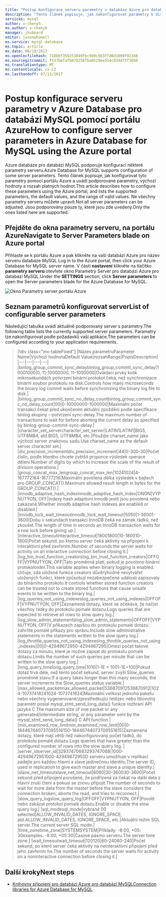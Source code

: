 ```yaml
---
title: "Postup konfigurace serveru parametry v databáze Azure pro databázi MySQL | Microsoft Docs"
description: "Tento článek popisuje, jak nakonfigurovat parametry k dispozici serveru v Azure Database pro databázi MySQL pomocí portálu Azure."
services: mysql
author: v-chenyh
ms.author: v-chenyh
manager: jhubbard
editor: jasonwhowell
ms.service: mysql-database
ms.topic: article
ms.date: 06/19/2017
ms.openlocfilehash: 718bbf359253849fbc989c563ffd6d1099f92348
ms.sourcegitcommit: f537befafb079256fba0529ee554c034d73f36b0
ms.translationtype: MT
ms.contentlocale: cs-CZ
ms.lasthandoff: 07/11/2017
---
```

# <a name="how-to-configure-server-parameters-in-azure-database-for-mysql-using-the-azure-portal"></a><span data-ttu-id="efe7d-103">Postup konfigurace serveru parametry v Azure Database pro databázi MySQL pomocí portálu Azure</span><span class="sxs-lookup"><span data-stu-id="efe7d-103">How to configure server parameters in Azure Database for MySQL using the Azure portal</span></span>

<span data-ttu-id="efe7d-104">Azure databáze pro databázi MySQL podporuje konfiguraci některé parametry serveru.</span><span class="sxs-lookup"><span data-stu-id="efe7d-104">Azure Database for MySQL supports configuration of some server parameters.</span></span> <span data-ttu-id="efe7d-105">Tento článek popisuje, jak konfigurovat tyto parametry pomocí portálu Azure a uvádí podporované parametry, výchozí hodnoty a rozsah platných hodnot.</span><span class="sxs-lookup"><span data-stu-id="efe7d-105">This article describes how to configure these parameters using the Azure portal, and lists the supported parameters, the default values, and the range of valid values.</span></span> <span data-ttu-id="efe7d-106">Ne všechny parametry serveru můžete upravit.</span><span class="sxs-lookup"><span data-stu-id="efe7d-106">Not all server parameters can be adjusted.</span></span> <span data-ttu-id="efe7d-107">Jsou podporovány pouze ty, které jsou zde uvedeny.</span><span class="sxs-lookup"><span data-stu-id="efe7d-107">Only the ones listed here are supported.</span></span>

## <a name="navigate-to-server-parameters-blade-on-azure-portal"></a><span data-ttu-id="efe7d-108">Přejděte do okna parametry serveru, na portálu Azure</span><span class="sxs-lookup"><span data-stu-id="efe7d-108">Navigate to Server Parameters blade on Azure portal</span></span>

<span data-ttu-id="efe7d-109">Přihlaste se k portálu Azure a pak klikněte na vaší databázi Azure pro název serveru databáze MySQL.</span><span class="sxs-lookup"><span data-stu-id="efe7d-109">Log in to the Azure portal, then click your Azure Database for MySQL server name.</span></span> <span data-ttu-id="efe7d-110">V části **nastavení** klikněte na tlačítko **parametry serveru** otevřete okno Parametry Server pro databázi Azure pro databázi MySQL.</span><span class="sxs-lookup"><span data-stu-id="efe7d-110">Under the **SETTINGS** section, click **Server parameters** to open the Server parameters blade for the Azure Database for MySQL.</span></span>

![Okno Parametry server portálu Azure](./media/howto-server-parameters/auzre-portal-server-parameters.png)

## <a name="list-of-configurable-server-parameters"></a><span data-ttu-id="efe7d-112">Seznam parametrů konfigurovat server</span><span class="sxs-lookup"><span data-stu-id="efe7d-112">List of configurable server parameters</span></span>

<span data-ttu-id="efe7d-113">Následující tabulka uvádí aktuálně podporovaný server s parametry.</span><span class="sxs-lookup"><span data-stu-id="efe7d-113">The following table lists the currently supported server parameters.</span></span> <span data-ttu-id="efe7d-114">Parametry lze nakonfigurovat podle požadavků vaší aplikace.</span><span class="sxs-lookup"><span data-stu-id="efe7d-114">The parameters can be configured according to your application requirements.</span></span>

> [!div class="mx-tableFixed"]
|<span data-ttu-id="efe7d-115">Název parametru</span><span class="sxs-lookup"><span data-stu-id="efe7d-115">Parameter Name</span></span>|<span data-ttu-id="efe7d-116">Výchozí hodnota</span><span class="sxs-lookup"><span data-stu-id="efe7d-116">Default Value</span></span>|<span data-ttu-id="efe7d-117">rozsah</span><span class="sxs-lookup"><span data-stu-id="efe7d-117">Range</span></span>|<span data-ttu-id="efe7d-118">Popis</span><span class="sxs-lookup"><span data-stu-id="efe7d-118">Description</span></span>|
|---|---|---|---|
|<span data-ttu-id="efe7d-119">binlog_group_commit_sync_delay</span><span class="sxs-lookup"><span data-stu-id="efe7d-119">binlog_group_commit_sync_delay</span></span>|<span data-ttu-id="efe7d-120">1000</span><span class="sxs-lookup"><span data-stu-id="efe7d-120">1000</span></span>|<span data-ttu-id="efe7d-121">0, 11-1000000</span><span class="sxs-lookup"><span data-stu-id="efe7d-121">0, 11-1000000</span></span>|<span data-ttu-id="efe7d-122">Ovládací prvky kolik mikrosekundách potvrzení binární protokol čeká, než synchronizace binární soubor protokolu na disk.</span><span class="sxs-lookup"><span data-stu-id="efe7d-122">Controls how many microseconds the binary log commit waits before synchronizing the binary log file to disk.</span></span>|
|<span data-ttu-id="efe7d-123">binlog_group_commit_sync_no_delay_count</span><span class="sxs-lookup"><span data-stu-id="efe7d-123">binlog_group_commit_sync_no_delay_count</span></span>|<span data-ttu-id="efe7d-124">0</span><span class="sxs-lookup"><span data-stu-id="efe7d-124">0</span></span>|<span data-ttu-id="efe7d-125">0-1000000</span><span class="sxs-lookup"><span data-stu-id="efe7d-125">0-1000000</span></span>|<span data-ttu-id="efe7d-126">Maximální počet transakcí čekat před ukončením aktuální zpoždění podle specifikace binlog skupiny – potvrzení sync-delay.</span><span class="sxs-lookup"><span data-stu-id="efe7d-126">The maximum number of transactions to wait for before aborting the current delay as specified by binlog-group-commit-sync-delay.</span></span>|
|<span data-ttu-id="efe7d-127">character_set_server</span><span class="sxs-lookup"><span data-stu-id="efe7d-127">character_set_server</span></span>|<span data-ttu-id="efe7d-128">LATIN1</span><span class="sxs-lookup"><span data-stu-id="efe7d-128">LATIN1</span></span>|<span data-ttu-id="efe7d-129">BIG5, UTF8MB4, atd.</span><span class="sxs-lookup"><span data-stu-id="efe7d-129">BIG5, UTF8MB4, etc.</span></span>|<span data-ttu-id="efe7d-130">Použijte charset_name jako výchozí server znakovou sadu.</span><span class="sxs-lookup"><span data-stu-id="efe7d-130">Use charset_name as the default server character set.</span></span>|
|<span data-ttu-id="efe7d-131">div_precision_increment</span><span class="sxs-lookup"><span data-stu-id="efe7d-131">div_precision_increment</span></span>|<span data-ttu-id="efe7d-132">4</span><span class="sxs-lookup"><span data-stu-id="efe7d-132">4</span></span>|<span data-ttu-id="efe7d-133">0-30</span><span class="sxs-lookup"><span data-stu-id="efe7d-133">0-30</span></span>|<span data-ttu-id="efe7d-134">Počet číslic, podle kterého chcete zvětšit proporce výsledek operace dělení.</span><span class="sxs-lookup"><span data-stu-id="efe7d-134">Number of digits by which to increase the scale of the result of division operations.</span></span>|
|<span data-ttu-id="efe7d-135">group_concat_max_len</span><span class="sxs-lookup"><span data-stu-id="efe7d-135">group_concat_max_len</span></span>|<span data-ttu-id="efe7d-136">1024</span><span class="sxs-lookup"><span data-stu-id="efe7d-136">1024</span></span>|<span data-ttu-id="efe7d-137">4-16777216</span><span class="sxs-lookup"><span data-stu-id="efe7d-137">4-16777216</span></span>|<span data-ttu-id="efe7d-138">Maximální povolená délka výsledek v bajtech pro GROUP_CONCAT().</span><span class="sxs-lookup"><span data-stu-id="efe7d-138">Maximum allowed result length in bytes for the GROUP_CONCAT().</span></span>|
|<span data-ttu-id="efe7d-139">innodb_adaptive_hash_index</span><span class="sxs-lookup"><span data-stu-id="efe7d-139">innodb_adaptive_hash_index</span></span>|<span data-ttu-id="efe7d-140">ON</span><span class="sxs-lookup"><span data-stu-id="efe7d-140">ON</span></span>|<span data-ttu-id="efe7d-141">VYPNUTÝ</span><span class="sxs-lookup"><span data-stu-id="efe7d-141">ON, OFF</span></span>|<span data-ttu-id="efe7d-142">Indexy hash adaptivní innodb jestli jsou povolená nebo zakázaná.</span><span class="sxs-lookup"><span data-stu-id="efe7d-142">Whether innodb adaptive hash indexes are enabled or disabled.</span></span>|
|<span data-ttu-id="efe7d-143">innodb_lock_wait_timeout</span><span class="sxs-lookup"><span data-stu-id="efe7d-143">innodb_lock_wait_timeout</span></span>|<span data-ttu-id="efe7d-144">50</span><span class="sxs-lookup"><span data-stu-id="efe7d-144">50</span></span>|<span data-ttu-id="efe7d-145">1-3600</span><span class="sxs-lookup"><span data-stu-id="efe7d-145">1-3600</span></span>|<span data-ttu-id="efe7d-146">Dobu v sekundách transakci InnoDB čeká na zámek řádků, než zkoušet.</span><span class="sxs-lookup"><span data-stu-id="efe7d-146">The length of time in seconds an InnoDB transaction waits for a row lock before giving up.</span></span>|
|<span data-ttu-id="efe7d-147">interactive_timeout</span><span class="sxs-lookup"><span data-stu-id="efe7d-147">interactive_timeout</span></span>|<span data-ttu-id="efe7d-148">1800</span><span class="sxs-lookup"><span data-stu-id="efe7d-148">1800</span></span>|<span data-ttu-id="efe7d-149">10-1800</span><span class="sxs-lookup"><span data-stu-id="efe7d-149">10-1800</span></span>|<span data-ttu-id="efe7d-150">Počet sekund, po kterou server čeká aktivity na připojení k interaktivní před zavřením.</span><span class="sxs-lookup"><span data-stu-id="efe7d-150">Number of seconds the server waits for activity on an interactive connection before closing it.</span></span>|
|<span data-ttu-id="efe7d-151">log_bin_trust_function_creators</span><span class="sxs-lookup"><span data-stu-id="efe7d-151">log_bin_trust_function_creators</span></span>|<span data-ttu-id="efe7d-152">OFF</span><span class="sxs-lookup"><span data-stu-id="efe7d-152">OFF</span></span>|<span data-ttu-id="efe7d-153">VYPNUTÝ</span><span class="sxs-lookup"><span data-stu-id="efe7d-153">ON, OFF</span></span>|<span data-ttu-id="efe7d-154">Tato proměnná platí, pokud je povoleno binární protokolování.</span><span class="sxs-lookup"><span data-stu-id="efe7d-154">This variable applies when binary logging is enabled.</span></span> <span data-ttu-id="efe7d-155">Určuje, zda uložené funkce creators důvěryhodné nevytvářet uložených funkcí, které způsobují nezabezpečené události zapisovaly do binárního protokolu.</span><span class="sxs-lookup"><span data-stu-id="efe7d-155">It controls whether stored function creators can be trusted not to create stored functions that cause unsafe events to be written to the binary log.</span></span>|
|<span data-ttu-id="efe7d-156">log_queries_not_using_indexes</span><span class="sxs-lookup"><span data-stu-id="efe7d-156">log_queries_not_using_indexes</span></span>|<span data-ttu-id="efe7d-157">OFF</span><span class="sxs-lookup"><span data-stu-id="efe7d-157">OFF</span></span>|<span data-ttu-id="efe7d-158">VYPNUTÝ</span><span class="sxs-lookup"><span data-stu-id="efe7d-158">ON, OFF</span></span>|<span data-ttu-id="efe7d-159">Zaznamená dotazy, které se očekává, že načíst všechny řádky do protokolu pomalé dotazu.</span><span class="sxs-lookup"><span data-stu-id="efe7d-159">Logs queries that are expected to retrieve all rows to slow query log.</span></span>|
|<span data-ttu-id="efe7d-160">log_slow_admin_statements</span><span class="sxs-lookup"><span data-stu-id="efe7d-160">log_slow_admin_statements</span></span>|<span data-ttu-id="efe7d-161">OFF</span><span class="sxs-lookup"><span data-stu-id="efe7d-161">OFF</span></span>|<span data-ttu-id="efe7d-162">VYPNUTÝ</span><span class="sxs-lookup"><span data-stu-id="efe7d-162">ON, OFF</span></span>|<span data-ttu-id="efe7d-163">V příkazech zapíšou do protokolu pomalé dotazu zahrňte pomalé příkazy pro správu.</span><span class="sxs-lookup"><span data-stu-id="efe7d-163">Include slow administrative statements in the statements written to the slow query log.</span></span>|
|<span data-ttu-id="efe7d-164">log_throttle_queries_not_using_indexes</span><span class="sxs-lookup"><span data-stu-id="efe7d-164">log_throttle_queries_not_using_indexes</span></span>|<span data-ttu-id="efe7d-165">0</span><span class="sxs-lookup"><span data-stu-id="efe7d-165">0</span></span>|<span data-ttu-id="efe7d-166">0-4294967295</span><span class="sxs-lookup"><span data-stu-id="efe7d-166">0-4294967295</span></span>|<span data-ttu-id="efe7d-167">Omezí počet takové dotazy za minutu, které je možné zapsat do protokolu pomalé dotazu.</span><span class="sxs-lookup"><span data-stu-id="efe7d-167">Limits the number of such queries per minute that can be written to the slow query log.</span></span>|
|<span data-ttu-id="efe7d-168">long_query_time</span><span class="sxs-lookup"><span data-stu-id="efe7d-168">long_query_time</span></span>|<span data-ttu-id="efe7d-169">10</span><span class="sxs-lookup"><span data-stu-id="efe7d-169">10</span></span>|<span data-ttu-id="efe7d-170">1-1E + 100</span><span class="sxs-lookup"><span data-stu-id="efe7d-170">1-1E+100</span></span>|<span data-ttu-id="efe7d-171">Pokud dotaz trvá déle, než tento počet sekund, server zvýší Slow_queries proměnné stavu.</span><span class="sxs-lookup"><span data-stu-id="efe7d-171">If a query takes longer than this many seconds, the server increments the Slow_queries status variable.</span></span>|
|<span data-ttu-id="efe7d-172">max_allowed_packet</span><span class="sxs-lookup"><span data-stu-id="efe7d-172">max_allowed_packet</span></span>|<span data-ttu-id="efe7d-173">536870912</span><span class="sxs-lookup"><span data-stu-id="efe7d-173">536870912</span></span>|<span data-ttu-id="efe7d-174">1024-1073741824</span><span class="sxs-lookup"><span data-stu-id="efe7d-174">1024-1073741824</span></span>|<span data-ttu-id="efe7d-175">Maximální velikost jednoho paketu nebo všechny vygenerované/zprostředkující řetězec nebo libovolný parametr poslal mysql_stmt_send_long_data() funkce rozhraní API jazyka C.</span><span class="sxs-lookup"><span data-stu-id="efe7d-175">The maximum size of one packet or any generated/intermediate string, or any parameter sent by the mysql_stmt_send_long_data() C API function.</span></span>|
|<span data-ttu-id="efe7d-176">min_examined_row_limit</span><span class="sxs-lookup"><span data-stu-id="efe7d-176">min_examined_row_limit</span></span>|<span data-ttu-id="efe7d-177">0</span><span class="sxs-lookup"><span data-stu-id="efe7d-177">0</span></span>|<span data-ttu-id="efe7d-178">0-18446744073709551615</span><span class="sxs-lookup"><span data-stu-id="efe7d-178">0-18446744073709551615</span></span>|<span data-ttu-id="efe7d-179">Zaznamená dotazy, které mají větší než nakonfigurovaný počet řádků, do protokolu pomalé dotazu.</span><span class="sxs-lookup"><span data-stu-id="efe7d-179">Logs queries that have greater than the configured number of rows into the slow query log.</span></span> |
|<span data-ttu-id="efe7d-180">server_id</span><span class="sxs-lookup"><span data-stu-id="efe7d-180">server_id</span></span>|<span data-ttu-id="efe7d-181">3293747068</span><span class="sxs-lookup"><span data-stu-id="efe7d-181">3293747068</span></span>|<span data-ttu-id="efe7d-182">1000-4294967295</span><span class="sxs-lookup"><span data-stu-id="efe7d-182">1000-4294967295</span></span>|<span data-ttu-id="efe7d-183">ID serveru umožňuje v replikaci zadejte pro každou hlavní a slave jedinečnou identitu.</span><span class="sxs-lookup"><span data-stu-id="efe7d-183">The server ID, used in replication to give each master and slave a unique identity.</span></span>|
|<span data-ttu-id="efe7d-184">slave_net_timeout</span><span class="sxs-lookup"><span data-stu-id="efe7d-184">slave_net_timeout</span></span>|<span data-ttu-id="efe7d-185">60</span><span class="sxs-lookup"><span data-stu-id="efe7d-185">60</span></span>|<span data-ttu-id="efe7d-186">30-3600</span><span class="sxs-lookup"><span data-stu-id="efe7d-186">30-3600</span></span>|<span data-ttu-id="efe7d-187">Počet sekund před připojení porušené, že podřízená za čekat na další data z hlavní zruší čtení a pokusí se znovu připojit.</span><span class="sxs-lookup"><span data-stu-id="efe7d-187">The number of seconds to wait for more data from the master before the slave considers the connection broken, aborts the read, and tries to reconnect.</span></span>|
|<span data-ttu-id="efe7d-188">slow_query_log</span><span class="sxs-lookup"><span data-stu-id="efe7d-188">slow_query_log</span></span>|<span data-ttu-id="efe7d-189">OFF</span><span class="sxs-lookup"><span data-stu-id="efe7d-189">OFF</span></span>|<span data-ttu-id="efe7d-190">VYPNUTÝ</span><span class="sxs-lookup"><span data-stu-id="efe7d-190">ON, OFF</span></span>|<span data-ttu-id="efe7d-191">Povolit nebo zakázat protokol pomalé dotazu.</span><span class="sxs-lookup"><span data-stu-id="efe7d-191">Enable or disable the slow query log.</span></span>|
|<span data-ttu-id="efe7d-192">sql_mode</span><span class="sxs-lookup"><span data-stu-id="efe7d-192">sql_mode</span></span>|<span data-ttu-id="efe7d-193">vybrané 0</span><span class="sxs-lookup"><span data-stu-id="efe7d-193">0 selected</span></span>|<span data-ttu-id="efe7d-194">ALLOW_INVALID_DATES, IGNORE_SPACE, atd.</span><span class="sxs-lookup"><span data-stu-id="efe7d-194">ALLOW_INVALID_DATES, IGNORE_SPACE, etc.</span></span>|<span data-ttu-id="efe7d-195">Aktuální režim SQL server.</span><span class="sxs-lookup"><span data-stu-id="efe7d-195">The current server SQL mode.</span></span>|
|<span data-ttu-id="efe7d-196">time_zone</span><span class="sxs-lookup"><span data-stu-id="efe7d-196">time_zone</span></span>|<span data-ttu-id="efe7d-197">SYSTÉM</span><span class="sxs-lookup"><span data-stu-id="efe7d-197">SYSTEM</span></span>|<span data-ttu-id="efe7d-198">Příklady: -8:00, +05: 30</span><span class="sxs-lookup"><span data-stu-id="efe7d-198">examples: -8:00, +05:30</span></span>|<span data-ttu-id="efe7d-199">Časové pásmo serveru.</span><span class="sxs-lookup"><span data-stu-id="efe7d-199">The server time zone.</span></span>|
|<span data-ttu-id="efe7d-200">wait_timeout</span><span class="sxs-lookup"><span data-stu-id="efe7d-200">wait_timeout</span></span>|<span data-ttu-id="efe7d-201">120</span><span class="sxs-lookup"><span data-stu-id="efe7d-201">120</span></span>|<span data-ttu-id="efe7d-202">60-240</span><span class="sxs-lookup"><span data-stu-id="efe7d-202">60-240</span></span>|<span data-ttu-id="efe7d-203">Počet sekund, po které server čeká aktivity na neinteraktivní připojení před jeho zavřením ho.</span><span class="sxs-lookup"><span data-stu-id="efe7d-203">The number of seconds the server waits for activity on a noninteractive connection before closing it.</span></span>|

## <a name="next-steps"></a><span data-ttu-id="efe7d-204">Další kroky</span><span class="sxs-lookup"><span data-stu-id="efe7d-204">Next steps</span></span>
- [<span data-ttu-id="efe7d-205">Knihovny připojení pro databázi Azure pro databázi MySQL</span><span class="sxs-lookup"><span data-stu-id="efe7d-205">Connection libraries for Azure Database for MySQL</span></span>](concepts-connection-libraries.md)
